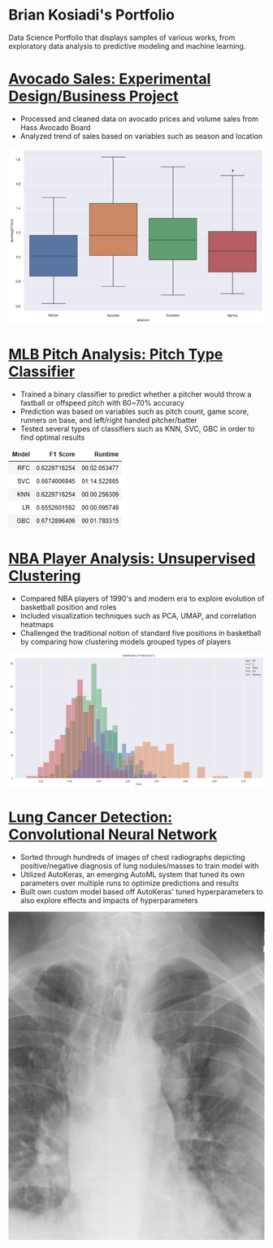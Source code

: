 # Brian Kosiadi's Portfolio
Data Science Portfolio that displays samples of various works, from exploratory data analysis to predictive modeling and machine learning.

# [Avocado Sales: Experimental Design/Business Project](https://github.com/briankosiadi/Avocado-Sales)
* Processed and cleaned data on avocado prices and volume sales from Hass Avocado Board
* Analyzed trend of sales based on variables such as season and location

![](images/Avocado%20season%20price.png)

# [MLB Pitch Analysis: Pitch Type Classifier](https://github.com/briankosiadi/MLB-Pitches/blob/master/MLB%20Pitches.ipynb)
* Trained a binary classifier to predict whether a pitcher would throw a fastball or offspeed pitch with 60~70% accuracy
* Prediction was based on variables such as pitch count, game score, runners on base, and left/right handed pitcher/batter
* Tested several types of classifiers such as KNN, SVC, GBC in order to find optimal results

![](images/Model%20Comparison.png)

# [NBA Player Analysis: Unsupervised Clustering](https://github.com/briankosiadi/Basketball-Player-Clustering/blob/master/Basketball%20Stats.ipynb)
* Compared NBA players of 1990's and modern era to explore evolution of basketball position and roles
* Included visualization techniques such as PCA, UMAP, and correlation heatmaps
* Challenged the traditional notion of standard five positions in basketball by comparing how clustering models grouped types of players

![](images/fg%20distribution.png)

# [Lung Cancer Detection: Convolutional Neural Network](https://github.com/briankosiadi/Lung-Cancer-Detection)
* Sorted through hundreds of images of chest radiographs depicting positive/negative diagnosis of lung nodules/masses to train model with
* Utilized AutoKeras, an emerging AutoML system that tuned its own parameters over multiple runs to optimize predictions and results
* Built own custom model based off AutoKeras' tuned hyperparameters to also explore effects and impacts of hyperparameters

![](images/positive_example%20(2).png)
